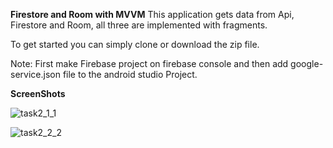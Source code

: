 **Firestore and Room with MVVM**
This application gets data from Api, Firestore and Room, all three are implemented with fragments.

To get started you can simply clone or download the zip file.

Note: First make Firebase project on firebase console and then add google-service.json file to the android studio Project.


**ScreenShots**


![task2_1_1](https://github.com/haseebsadaqat/FirestoreWithRoom/assets/48862033/b90d04dd-9112-46ee-8d36-0cc6457dfbda)



![task2_2_2](https://github.com/haseebsadaqat/FirestoreWithRoom/assets/48862033/bb28be60-6784-414a-8ede-e2da5ca3743f)


